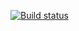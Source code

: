 [![Build status](https://ci.appveyor.com/api/projects/status/02dxamg44o3rug9o?svg=true)](https://ci.appveyor.com/project/helenapril9/formshtml)
